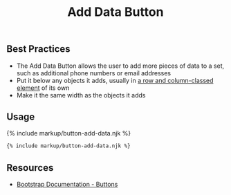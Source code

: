﻿---
title: Add Data Button
summary: Add Data Button allows users to add data to a set.
tags: components, buttons
layout: guide
eleventyNavigation:
  key: Add Data Button
  parent: Components
  order: 110
  excerpt: Add Data Button allows users to add data to a set.
  img: /img/illustrations/illus-button-add-data.svg
---

## Best Practices

- The Add Data Button allows the user to add more pieces of data to a set, such as additional phone numbers or email addresses
- Put it below any objects it adds, usually in [a row and column-classed element](/foundation/layout-grid/) of its own
- Make it the same width as the objects it adds

## Usage

{% include markup/button-add-data.njk %}

``` html
{% include markup/button-add-data.njk %}
```

## Resources

* <a href="https://getbootstrap.com/docs/4.5/components/buttons/" target="_blank">Bootstrap Documentation - Buttons</a>
